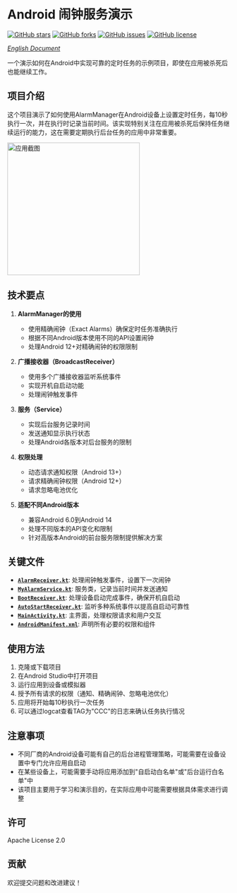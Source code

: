 # Android 闹钟服务演示

[![GitHub stars](https://img.shields.io/github/stars/kikt-blog/android-alarm-service-demo?style=social)](https://github.com/kikt-blog/android-alarm-service-demo/stargazers)
[![GitHub forks](https://img.shields.io/github/forks/kikt-blog/android-alarm-service-demo?style=social)](https://github.com/kikt-blog/android-alarm-service-demo/network/members)
[![GitHub issues](https://img.shields.io/github/issues/kikt-blog/android-alarm-service-demo)](https://github.com/kikt-blog/android-alarm-service-demo/issues)
[![GitHub license](https://img.shields.io/github/license/kikt-blog/android-alarm-service-demo)](https://github.com/kikt-blog/android-alarm-service-demo/blob/main/LICENSE)

*[English Document](README.md)*

一个演示如何在Android中实现可靠的定时任务的示例项目，即使在应用被杀死后也能继续工作。

## 项目介绍

这个项目演示了如何使用AlarmManager在Android设备上设置定时任务，每10秒执行一次，并在执行时记录当前时间。该实现特别关注在应用被杀死后保持任务继续运行的能力，这在需要定期执行后台任务的应用中非常重要。

<img src="screenshots/app_screenshot.png" alt="应用截图" width="300"/>

## 技术要点

1. **AlarmManager的使用**
   - 使用精确闹钟（Exact Alarms）确保定时任务准确执行
   - 根据不同Android版本使用不同的API设置闹钟
   - 处理Android 12+对精确闹钟的权限限制

2. **广播接收器（BroadcastReceiver）**
   - 使用多个广播接收器监听系统事件
   - 实现开机自启动功能
   - 处理闹钟触发事件

3. **服务（Service）**
   - 实现后台服务记录时间
   - 发送通知显示执行状态
   - 处理Android各版本对后台服务的限制

4. **权限处理**
   - 动态请求通知权限（Android 13+）
   - 请求精确闹钟权限（Android 12+）
   - 请求忽略电池优化

5. **适配不同Android版本**
   - 兼容Android 6.0到Android 14
   - 处理不同版本的API变化和限制
   - 针对高版本Android的前台服务限制提供解决方案

## 关键文件

- **[`AlarmReceiver.kt`](app/src/main/java/top/kikt/myapplication3/AlarmReceiver.kt)**: 处理闹钟触发事件，设置下一次闹钟
- **[`MyAlarmService.kt`](app/src/main/java/top/kikt/myapplication3/MyAlarmService.kt)**: 服务类，记录当前时间并发送通知
- **[`BootReceiver.kt`](app/src/main/java/top/kikt/myapplication3/BootReceiver.kt)**: 处理设备启动完成事件，确保开机自启动
- **[`AutoStartReceiver.kt`](app/src/main/java/top/kikt/myapplication3/AutoStartReceiver.kt)**: 监听多种系统事件以提高自启动可靠性
- **[`MainActivity.kt`](app/src/main/java/top/kikt/myapplication3/MainActivity.kt)**: 主界面，处理权限请求和用户交互
- **[`AndroidManifest.xml`](app/src/main/AndroidManifest.xml)**: 声明所有必要的权限和组件

## 使用方法

1. 克隆或下载项目
2. 在Android Studio中打开项目
3. 运行应用到设备或模拟器
4. 授予所有请求的权限（通知、精确闹钟、忽略电池优化）
5. 应用将开始每10秒执行一次任务
6. 可以通过logcat查看TAG为"CCC"的日志来确认任务执行情况

## 注意事项

- 不同厂商的Android设备可能有自己的后台进程管理策略，可能需要在设备设置中专门允许应用自启动
- 在某些设备上，可能需要手动将应用添加到"自启动白名单"或"后台运行白名单"中
- 该项目主要用于学习和演示目的，在实际应用中可能需要根据具体需求进行调整

## 许可

Apache License 2.0

## 贡献

欢迎提交问题和改进建议！
